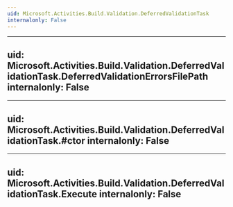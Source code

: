 ```yaml
---
uid: Microsoft.Activities.Build.Validation.DeferredValidationTask
internalonly: False
---
```


---
uid: Microsoft.Activities.Build.Validation.DeferredValidationTask.DeferredValidationErrorsFilePath
internalonly: False
---

---
uid: Microsoft.Activities.Build.Validation.DeferredValidationTask.#ctor
internalonly: False
---

---
uid: Microsoft.Activities.Build.Validation.DeferredValidationTask.Execute
internalonly: False
---

